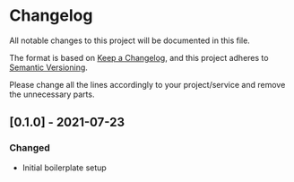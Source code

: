 <!-- @format -->

# Changelog

All notable changes to this project will be documented in this file.

The format is based on [Keep a Changelog](https://keepachangelog.com/en/1.0.0/), and this project adheres to [Semantic Versioning](https://semver.org/spec/v2.0.0.html).

Please change all the lines accordingly to your project/service and remove the unnecessary parts.

## [0.1.0] - 2021-07-23

### Changed

- Initial boilerplate setup
